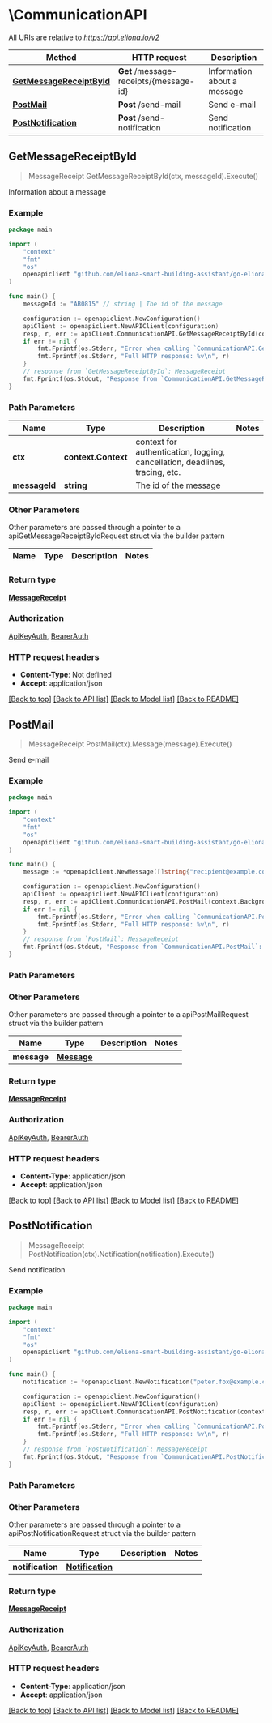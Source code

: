 # \CommunicationAPI

All URIs are relative to *https://api.eliona.io/v2*

Method | HTTP request | Description
------------- | ------------- | -------------
[**GetMessageReceiptById**](CommunicationAPI.md#GetMessageReceiptById) | **Get** /message-receipts/{message-id} | Information about a message
[**PostMail**](CommunicationAPI.md#PostMail) | **Post** /send-mail | Send e-mail
[**PostNotification**](CommunicationAPI.md#PostNotification) | **Post** /send-notification | Send notification



## GetMessageReceiptById

> MessageReceipt GetMessageReceiptById(ctx, messageId).Execute()

Information about a message



### Example

```go
package main

import (
    "context"
    "fmt"
    "os"
    openapiclient "github.com/eliona-smart-building-assistant/go-eliona-api-client/v2"
)

func main() {
    messageId := "AB0815" // string | The id of the message

    configuration := openapiclient.NewConfiguration()
    apiClient := openapiclient.NewAPIClient(configuration)
    resp, r, err := apiClient.CommunicationAPI.GetMessageReceiptById(context.Background(), messageId).Execute()
    if err != nil {
        fmt.Fprintf(os.Stderr, "Error when calling `CommunicationAPI.GetMessageReceiptById``: %v\n", err)
        fmt.Fprintf(os.Stderr, "Full HTTP response: %v\n", r)
    }
    // response from `GetMessageReceiptById`: MessageReceipt
    fmt.Fprintf(os.Stdout, "Response from `CommunicationAPI.GetMessageReceiptById`: %v\n", resp)
}
```

### Path Parameters


Name | Type | Description  | Notes
------------- | ------------- | ------------- | -------------
**ctx** | **context.Context** | context for authentication, logging, cancellation, deadlines, tracing, etc.
**messageId** | **string** | The id of the message | 

### Other Parameters

Other parameters are passed through a pointer to a apiGetMessageReceiptByIdRequest struct via the builder pattern


Name | Type | Description  | Notes
------------- | ------------- | ------------- | -------------


### Return type

[**MessageReceipt**](MessageReceipt.md)

### Authorization

[ApiKeyAuth](../README.md#ApiKeyAuth), [BearerAuth](../README.md#BearerAuth)

### HTTP request headers

- **Content-Type**: Not defined
- **Accept**: application/json

[[Back to top]](#) [[Back to API list]](../README.md#documentation-for-api-endpoints)
[[Back to Model list]](../README.md#documentation-for-models)
[[Back to README]](../README.md)


## PostMail

> MessageReceipt PostMail(ctx).Message(message).Execute()

Send e-mail



### Example

```go
package main

import (
    "context"
    "fmt"
    "os"
    openapiclient "github.com/eliona-smart-building-assistant/go-eliona-api-client/v2"
)

func main() {
    message := *openapiclient.NewMessage([]string{"recipient@example.com"}, "<h1>Example</h1>") // Message | 

    configuration := openapiclient.NewConfiguration()
    apiClient := openapiclient.NewAPIClient(configuration)
    resp, r, err := apiClient.CommunicationAPI.PostMail(context.Background()).Message(message).Execute()
    if err != nil {
        fmt.Fprintf(os.Stderr, "Error when calling `CommunicationAPI.PostMail``: %v\n", err)
        fmt.Fprintf(os.Stderr, "Full HTTP response: %v\n", r)
    }
    // response from `PostMail`: MessageReceipt
    fmt.Fprintf(os.Stdout, "Response from `CommunicationAPI.PostMail`: %v\n", resp)
}
```

### Path Parameters



### Other Parameters

Other parameters are passed through a pointer to a apiPostMailRequest struct via the builder pattern


Name | Type | Description  | Notes
------------- | ------------- | ------------- | -------------
 **message** | [**Message**](Message.md) |  | 

### Return type

[**MessageReceipt**](MessageReceipt.md)

### Authorization

[ApiKeyAuth](../README.md#ApiKeyAuth), [BearerAuth](../README.md#BearerAuth)

### HTTP request headers

- **Content-Type**: application/json
- **Accept**: application/json

[[Back to top]](#) [[Back to API list]](../README.md#documentation-for-api-endpoints)
[[Back to Model list]](../README.md#documentation-for-models)
[[Back to README]](../README.md)


## PostNotification

> MessageReceipt PostNotification(ctx).Notification(notification).Execute()

Send notification



### Example

```go
package main

import (
    "context"
    "fmt"
    "os"
    openapiclient "github.com/eliona-smart-building-assistant/go-eliona-api-client/v2"
)

func main() {
    notification := *openapiclient.NewNotification("peter.fox@example.com", "TODO") // Notification | 

    configuration := openapiclient.NewConfiguration()
    apiClient := openapiclient.NewAPIClient(configuration)
    resp, r, err := apiClient.CommunicationAPI.PostNotification(context.Background()).Notification(notification).Execute()
    if err != nil {
        fmt.Fprintf(os.Stderr, "Error when calling `CommunicationAPI.PostNotification``: %v\n", err)
        fmt.Fprintf(os.Stderr, "Full HTTP response: %v\n", r)
    }
    // response from `PostNotification`: MessageReceipt
    fmt.Fprintf(os.Stdout, "Response from `CommunicationAPI.PostNotification`: %v\n", resp)
}
```

### Path Parameters



### Other Parameters

Other parameters are passed through a pointer to a apiPostNotificationRequest struct via the builder pattern


Name | Type | Description  | Notes
------------- | ------------- | ------------- | -------------
 **notification** | [**Notification**](Notification.md) |  | 

### Return type

[**MessageReceipt**](MessageReceipt.md)

### Authorization

[ApiKeyAuth](../README.md#ApiKeyAuth), [BearerAuth](../README.md#BearerAuth)

### HTTP request headers

- **Content-Type**: application/json
- **Accept**: application/json

[[Back to top]](#) [[Back to API list]](../README.md#documentation-for-api-endpoints)
[[Back to Model list]](../README.md#documentation-for-models)
[[Back to README]](../README.md)

